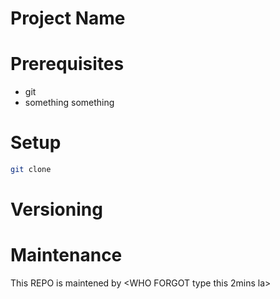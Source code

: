 # Project Name

# Prerequisites
* git
* something something
# Setup
```bash
git clone 
```

# Versioning


# Maintenance
This REPO is maintened by <WHO FORGOT type this 2mins la>
